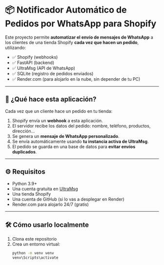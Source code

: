# 📦 Notificador Automático de Pedidos por WhatsApp para Shopify

Este proyecto permite **automatizar el envío de mensajes de WhatsApp** a los clientes de una tienda Shopify **cada vez que hacen un pedido**, utilizando:

- ✅ Shopify (webhooks)
- ✅ FastAPI (backend)
- ✅ UltraMsg (API de WhatsApp)
- ✅ SQLite (registro de pedidos enviados)
- ✅ Render.com (para alojarlo en la nube, sin depender de tu PC)

---

## 🚀 ¿Qué hace esta aplicación?

Cada vez que un cliente hace un pedido en tu tienda:

1. Shopify envía un **webhook** a esta aplicación.
2. El servidor recibe los datos del pedido: nombre, teléfono, productos, dirección...
3. Se genera un **mensaje de WhatsApp personalizado**.
4. Se envía automáticamente usando **tu instancia activa de UltraMsg**.
5. El pedido se guarda en una base de datos para **evitar envíos duplicados**.

---

## ⚙️ Requisitos

- Python 3.9+
- Una cuenta gratuita en [UltraMsg](https://app.ultramsg.com)
- Una tienda Shopify
- Una cuenta de GitHub (si lo vas a desplegar en Render)
- Render.com para alojarlo 24/7 (gratis)

---

## 🛠️ Cómo usarlo localmente

1. Clona este repositorio
2. Crea un entorno virtual:
   ```bash
   python -m venv venv
   venv\Scripts\activate
